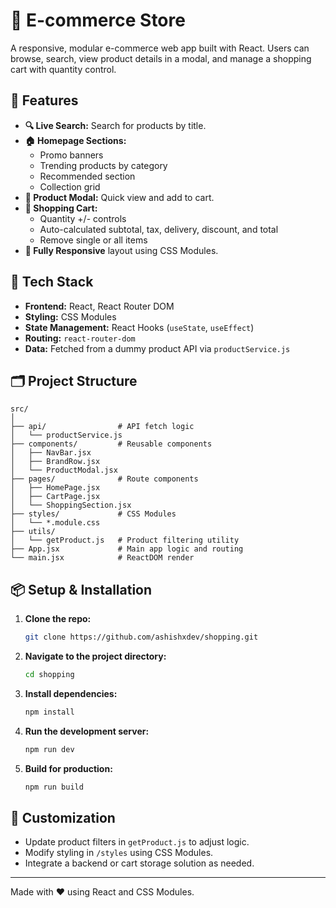 # 🛒 E-commerce Store

A responsive, modular e-commerce web app built with React. Users can browse, search, view product details in a modal, and manage a shopping cart with quantity control.

## 🚀 Features
-   **🔍 Live Search:** Search for products by title.
-   **🏠 Homepage Sections:**
    -   Promo banners
    -   Trending products by category
    -   Recommended section
    -   Collection grid
-   **🧾 Product Modal:** Quick view and add to cart.
-   **🛒 Shopping Cart:**
    -   Quantity +/- controls
    -   Auto-calculated subtotal, tax, delivery, discount, and total
    -   Remove single or all items
-   **📱 Fully Responsive** layout using CSS Modules.

## 🧩 Tech Stack
-   **Frontend:** React, React Router DOM
-   **Styling:** CSS Modules
-   **State Management:** React Hooks (`useState`, `useEffect`)
-   **Routing:** `react-router-dom`
-   **Data:** Fetched from a dummy product API via `productService.js`

## 🗂️ Project Structure
```
src/
│
├── api/                # API fetch logic
│   └── productService.js
├── components/         # Reusable components
│   ├── NavBar.jsx
│   ├── BrandRow.jsx
│   └── ProductModal.jsx
├── pages/              # Route components
│   ├── HomePage.jsx
│   ├── CartPage.jsx
│   └── ShoppingSection.jsx
├── styles/             # CSS Modules
│   └── *.module.css
├── utils/
│   └── getProduct.js   # Product filtering utility
├── App.jsx             # Main app logic and routing
└── main.jsx            # ReactDOM render
```
## 📦 Setup & Installation
1.  **Clone the repo:**
    ```bash
    git clone https://github.com/ashishxdev/shopping.git
    ```
2.  **Navigate to the project directory:**
    ```bash
    cd shopping
    ```
3.  **Install dependencies:**
    ```bash
    npm install
    ```
4.  **Run the development server:**
    ```bash
    npm run dev
    ```
5.  **Build for production:**
    ```bash
    npm run build
    ```

## 🔧 Customization
-   Update product filters in `getProduct.js` to adjust logic.
-   Modify styling in `/styles` using CSS Modules.
-   Integrate a backend or cart storage solution as needed.

---
Made with ❤️ using React and CSS Modules.
